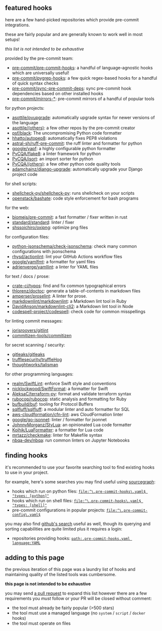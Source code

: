 ## featured hooks

here are a few hand-picked repositories which provide pre-commit integrations.

these are fairly popular and are generally known to work well in most setups!

_this list is not intended to be exhaustive_

provided by the pre-commit team:
- [pre-commit/pre-commit-hooks]: a handful of language-agnostic hooks which
  are universally useful!
- [pre-commit/pygrep-hooks]: a few quick regex-based hooks for a handful of
  quick syntax checks
- [pre-commit/sync-pre-commit-deps]: sync pre-commit hook dependencies based
  on other installed hooks
- [pre-commit/mirrors-*]: pre-commit mirrors of a handful of popular tools

[pre-commit/pre-commit-hooks]: https://github.com/pre-commit/pre-commit-hooks
[pre-commit/pygrep-hooks]: https://github.com/pre-commit/pygrep-hooks
[pre-commit/sync-pre-commit-deps]: https://github.com/pre-commit/sync-pre-commit-deps
[pre-commit/mirrors-*]: https://github.com/orgs/pre-commit/repositories?language=&q=%22mirrors-%22+archived%3AFalse&sort=

for python projects:
- [asottile/pyupgrade]: automatically upgrade syntax for newer versions of the
  language
- [asottile/(others)]: a few other repos by the pre-commit creator
- [psf/black]: The uncompromising Python code formatter
- [hhatto/autopep8]: automatically fixes PEP8 violations
- [astral-sh/ruff-pre-commit]: the ruff linter and formatter for python
- [google/yapf]: a highly configurable python formatter
- [PyCQA/flake8]: a linter framework for python
- [PyCQA/isort]: an import sorter for python
- [PyCQA/(others)]: a few other python code quality tools
- [adamchainz/django-upgrade]: automatically upgrade your Django project code

[asottile/pyupgrade]: https://github.com/asottile/pyupgrade
[asottile/(others)]: https://sourcegraph.com/search?q=context:global+file:%5E%5C.pre-commit-hooks%5C.yaml%24+repo:%5Egithub.com/asottile/
[psf/black]: https://github.com/psf/black
[hhatto/autopep8]: https://github.com/hhatto/autopep8
[astral-sh/ruff-pre-commit]: https://github.com/astral-sh/ruff-pre-commit
[google/yapf]: https://github.com/google/yapf
[PyCQA/flake8]: https://github.com/PyCQA/flake8
[PyCQA/isort]: https://github.com/PyCQA/isort
[PyCQA/(others)]: https://sourcegraph.com/search?q=context:global+file:%5E%5C.pre-commit-hooks%5C.yaml%24+repo:%5Egithub.com/PyCQA/
[adamchainz/django-upgrade]: https://github.com/adamchainz/django-upgrade

for shell scripts:
- [shellcheck-py/shellcheck-py]: runs shellcheck on your scripts
- [openstack/bashate]: code style enforcement for bash programs

[shellcheck-py/shellcheck-py]: https://github.com/shellcheck-py/shellcheck-py
[openstack/bashate]: https://github.com/openstack/bashate

for the web:
- [biomejs/pre-commit]: a fast formatter / fixer written in rust
- [standard/standard]: linter / fixer
- [shssoichiro/oxipng]: optimize png files

[biomejs/pre-commit]: https://github.com/biomejs/pre-commit
[standard/standard]: https://github.com/standard/standard
[shssoichiro/oxipng]: https://github.com/shssoichiro/oxipng

for configuration files:
- [python-jsonschema/check-jsonschema]: check many common configurations with jsonschema
- [rhysd/actionlint]: lint your GitHub Actions workflow files
- [google/yamlfmt]: a formatter for yaml files
- [adrienverge/yamllint]: a linter for YAML files

[python-jsonschema/check-jsonschema]: https://github.com/python-jsonschema/check-jsonschema
[rhysd/actionlint]: https://github.com/rhysd/actionlint
[google/yamlfmt]: https://github.com/google/yamlfmt
[adrienverge/yamllint]: https://github.com/adrienverge/yamllint

for text / docs / prose:
- [crate-ci/typos]: find and fix common typographical errors
- [thlorenz/doctoc]: generate a table-of-contents in markdown files
- [amperser/proselint]: A linter for prose.
- [markdownlint/markdownlint]: a Markdown lint tool in Ruby
- [DavidAnson/markdownlint-cli2]: a Markdown lint tool in Node
- [codespell-project/codespell]: check code for common misspellings

[crate-ci/typos]: https://github.com/crate-ci/typos
[thlorenz/doctoc]: https://github.com/thlorenz/doctoc
[amperser/proselint]: https://github.com/amperser/proselint
[markdownlint/markdownlint]: https://github.com/markdownlint/markdownlint
[DavidAnson/markdownlint-cli2]: https://github.com/DavidAnson/markdownlint-cli2
[codespell-project/codespell]: https://github.com/codespell-project/codespell

for linting commit messages:
- [jorisroovers/gitlint]
- [commitizen-tools/commitizen]

[jorisroovers/gitlint]: https://github.com/jorisroovers/gitlint
[commitizen-tools/commitizen]: https://github.com/commitizen-tools/commitizen

for secret scanning / security:
- [gitleaks/gitleaks]
- [trufflesecurity/truffleHog]
- [thoughtworks/talisman]

[gitleaks/gitleaks]: https://github.com/gitleaks/gitleaks
[trufflesecurity/truffleHog]: https://github.com/trufflesecurity/truffleHog
[thoughtworks/talisman]: https://github.com/thoughtworks/talisman

for other programming languages:
- [realm/SwiftLint]: enforce Swift style and conventions
- [nicklockwood/SwiftFormat]: a formatter for Swift
- [AleksaC/terraform-py]: format and validate terraform syntax
- [rubocop/rubocop]: static analysis and formatting for Ruby
- [bufbuild/buf]: tooling for Protocol Buffers
- [sqlfluff/sqlfluff]: a modular linter and auto formatter for SQL
- [aws-cloudformation/cfn-lint]: aws CloudFormation linter
- [google/go-jsonnet]: linter / formatter for jsonnet
- [JohnnyMorganz/StyLua]: an opinionated Lua code formatter
- [Koihik/LuaFormatter]: a formatter for Lua code
- [mrtazz/checkmake]: linter for Makefile syntax
- [nbqa-dev/nbqa]: run common linters on Jupyter Notebooks

[realm/SwiftLint]: https://github.com/realm/SwiftLint
[nicklockwood/SwiftFormat]: https://github.com/nicklockwood/SwiftFormat
[AleksaC/terraform-py]: https://github.com/AleksaC/terraform-py
[rubocop/rubocop]: https://github.com/rubocop/rubocop
[bufbuild/buf]: https://github.com/bufbuild/buf
[sqlfluff/sqlfluff]: https://github.com/sqlfluff/sqlfluff
[aws-cloudformation/cfn-lint]: https://github.com/aws-cloudformation/cfn-lint
[google/go-jsonnet]: https://github.com/google/go-jsonnet
[JohnnyMorganz/StyLua]: https://github.com/JohnnyMorganz/StyLua
[Koihik/LuaFormatter]: https://github.com/Koihik/LuaFormatter
[mrtazz/checkmake]: https://github.com/mrtazz/checkmake
[nbqa-dev/nbqa]: https://github.com/nbQA-dev/nbQA

## finding hooks

it's recommended to use your favorite searching tool to find existing hooks to
use in your project.

for example, here's some searches you may find useful using [sourcegraph]:

- hooks which run on python files: [`file:^\.pre-commit-hooks\.yaml$ "types: [python]"`](https://sourcegraph.com/search?q=context:global+file:^\.pre-commit-hooks\.yaml%24+%22types:+[python]%22)
- hooks which run on shell files: [`file:^\.pre-commit-hooks\.yaml$ "types: [shell]"`](https://sourcegraph.com/search?q=context:global+file:^\.pre-commit-hooks\.yaml%24+"types:+[shell]")
- pre-commit configurations in popular projects: [`file:^\.pre-commit-config\.yaml$`](https://sourcegraph.com/search?q=context:global+file:^\.pre-commit-hooks\.yaml%24+"types:+[shell]")

[sourcegraph]: https://sourcegraph.com/search

you may also find [github's search] useful as well, though its querying and
sorting capabilities are quite limited plus it requires a login:

- repositories providing hooks: [`path:.pre-commit-hooks.yaml language:YAML`](https://github.com/search?q=path%3A.pre-commit-hooks.yaml+language%3AYAML&type=code&l=YAML)

[github's search]: https://github.com/search


## adding to this page

the previous iteration of this page was a laundry list of hooks and maintaining
quality of the listed tools was cumbersome.

**this page is not intended to be exhaustive**

you may send [a pull request] to expand this list however there are a few
requirements you *must* follow or your PR will be closed without comment:

- the tool must already be fairly popular (>500 stars)
- the tool must use a managed language (no `system` / `script` / `docker` hooks)
- the tool must operate on files

[a pull request]: https://github.com/pre-commit/pre-commit.com/blob/main/sections/hooks.md
